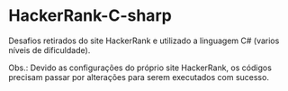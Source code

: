 # HackerRank-C-sharp
Desafios retirados do site HackerRank e utilizado a linguagem C# (varios níveis de dificuldade).

Obs.: Devido as configurações do próprio site HackerRank, os códigos precisam passar por alterações para serem executados com sucesso.
